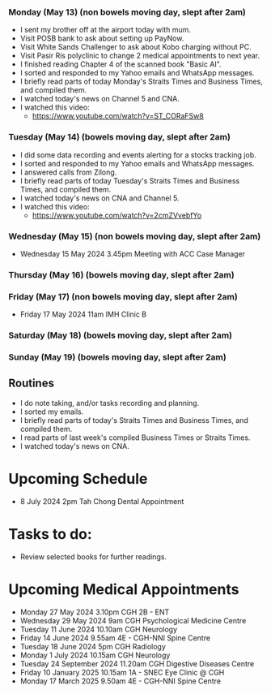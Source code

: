 ### Monday (May 13) (non bowels moving day, slept after 2am)
- I sent my brother off at the airport today with mum.
- Visit POSB bank to ask about setting up PayNow.
- Visit White Sands Challenger to ask about Kobo charging without PC.
- Visit Pasir Ris polyclinic to change 2 medical appointments to next year.
- I finished reading Chapter 4 of the scanned book "Basic AI".
- I sorted and responded to my Yahoo emails and WhatsApp messages.
- I briefly read parts of today Monday's Straits Times and Business Times, and compiled them.
- I watched today's news on Channel 5 and CNA.
- I watched this video:
    - https://www.youtube.com/watch?v=ST_CORaFSw8

### Tuesday (May 14) (bowels moving day, slept after 2am)
- I did some data recording and events alerting for a stocks tracking job.
- I sorted and responded to my Yahoo emails and WhatsApp messages.
- I answered calls from Zilong.
- I briefly read parts of today Tuesday's Straits Times and Business Times, and compiled them.
- I watched today's news on CNA and Channel 5.
- I watched this video:
    - https://www.youtube.com/watch?v=2cmZVvebfYo

### Wednesday (May 15) (non bowels moving day, slept after 2am)
- Wednesday 15 May 2024 3.45pm Meeting with ACC Case Manager


### Thursday (May 16) (bowels moving day, slept after 2am)


### Friday (May 17) (non bowels moving day, slept after 2am)
- Friday 17 May 2024 11am IMH Clinic B


### Saturday (May 18) (bowels moving day, slept after 2am)


### Sunday (May 19) (bowels moving day, slept after 2am)



## Routines
- I do note taking, and/or tasks recording and planning.
- I sorted my emails.
- I briefly read parts of today's Straits Times and Business Times, and compiled them.
- I read parts of last week's compiled Business Times or Straits Times.
- I watched today's news on CNA.

# Upcoming Schedule
- 8 July 2024 2pm Tah Chong Dental Appointment

# Tasks to do:
- Review selected books for further readings.

# Upcoming Medical Appointments
- Monday 27 May 2024 3.10pm CGH 2B - ENT
- Wednesday 29 May 2024 9am CGH Psychological Medicine Centre
- Tuesday 11 June 2024 10.10am CGH Neurology
- Friday 14 June 2024 9.55am 4E - CGH-NNI Spine Centre
- Tuesday 18 June 2024 5pm CGH Radiology
- Monday 1 July 2024 10.15am CGH Neurology
- Tuesday 24 September 2024 11.20am CGH Digestive Diseases Centre
- Friday 10 January 2025 10.15am 1A - SNEC Eye Clinic @ CGH
- Monday 17 March 2025 9.50am 4E - CGH-NNI Spine Centre
